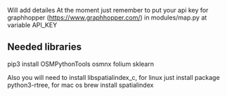Will add detailes
At the moment just remember to put your api key for graphhopper (https://www.graphhopper.com/) in modules/map.py at variable API_KEY

## Needed libraries
pip3 install OSMPythonTools osmnx folium sklearn

Also you will need to install libspatialindex_c, for linux just install package python3-rtree, for mac os brew install spatialindex
